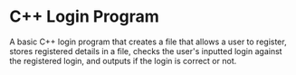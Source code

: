 # C++ Login Program 

A basic C++ login program that creates a file that allows a user to register, stores registered details in a file, checks the user's inputted login against the registered login, and outputs if the login is correct or not.
